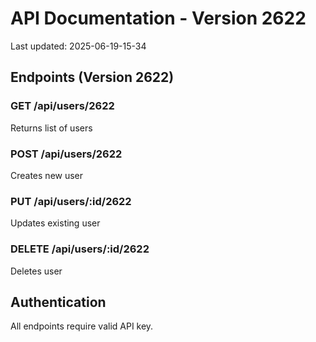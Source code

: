 # API Documentation - Version 2622
Last updated: 2025-06-19-15-34

## Endpoints (Version 2622)

### GET /api/users/2622
Returns list of users

### POST /api/users/2622
Creates new user

### PUT /api/users/:id/2622
Updates existing user

### DELETE /api/users/:id/2622
Deletes user

## Authentication
All endpoints require valid API key.
